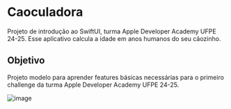 # Caoculadora
Projeto de introdução ao SwiftUI, turma Apple Developer Academy UFPE 24-25.
Esse aplicativo calcula a idade em anos humanos do seu cãozinho.

## Objetivo
Projeto modelo para aprender features básicas necessárias para o primeiro challenge da turma Apple Developer Academy UFPE 24-25.

![image](https://github.com/miriamrms/Caoculadora/assets/108680161/0a660fba-b079-48a0-a05a-769e99e50a84)

